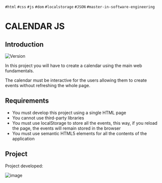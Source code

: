 `#html` `#css` `#js` `#dom` `#localstorage` `#JSON` `#master-in-software-engineering`

# CALENDAR JS

## Introduction

<p>
  <img alt="Version" src="https://img.shields.io/badge/version-1.2-blue.svg?cacheSeconds=2592000" />
</p>

In this project you will have to create a calendar using the main web fundamentals.

The calendar must be interactive for the users allowing them to create events without refreshing the whole page.

## Requirements

- You must develop this project using a single HTML page
- You cannot use third-party libraries
- You must use localStorage to store all the events, this way, if you reload the page, the events will remain stored in the browser
- You must use semantic HTML5 elements for all the contents of the application

## Project

Project developed: 

![image](https://github.com/devs-toni/appcaljs/assets/103459716/1a136890-3d9f-476e-bbea-199716c19e02)

